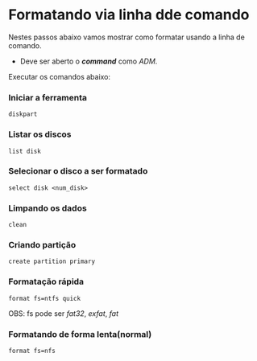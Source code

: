 # Formatando via linha dde comando

Nestes passos abaixo vamos mostrar como formatar usando a linha de comando.

* Deve ser aberto o ***command*** como *ADM*.

Executar os comandos abaixo:

### Iniciar a ferramenta
```batch
diskpart
```

### Listar os discos
```batch
list disk
```

### Selecionar o disco a ser formatado

```batch
select disk <num_disk>
```

### Limpando os dados
```batch
clean 
``` 

### Criando partição
```batch
create partition primary
```

### Formatação rápida
```batch
format fs=ntfs quick
```
OBS: fs pode ser *fat32*, *exfat*, *fat*

### Formatando de forma lenta(normal)
```batch
format fs=nfs
```
